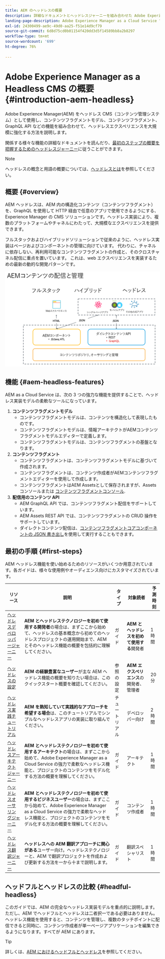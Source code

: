 ```yaml
---
title: AEM のヘッドレスの概要
description: 詳細なドキュメントとヘッドレスジャーニーを組み合わせた Adobe Experience Manager（AEM）のヘッドレスについて説明します。 コンテンツフラグメントモデル、コンテンツフラグメント、GraphQL API などの機能を使用してヘッドレスエクスペリエンスを強化する方法について説明します。
landing-page-description: Adobe Experience Manager as a Cloud Service でヘッドレスを使用および管理する方法を説明します。
exl-id: 24300499-ae9c-49d0-aa25-f51e14d9cf79
source-git-commit: 6d8d75cd0b01154f420dd3d5f14589bb8a2b8297
workflow-type: tm+mt
source-wordcount: '699'
ht-degree: 76%

---
```



# Adobe Experience Manager as a Headless CMS の概要 {#introduction-aem-headless}

Adobe Experience Manager(AEM) をヘッドレス CMS（コンテンツ管理システム）として使用し、コンテンツフラグメントモデル、コンテンツフラグメント、GraphQL API などの機能を組み合わせて、ヘッドレスエクスペリエンスを大規模に強化する方法を説明します。

関係する様々な機能の詳細なドキュメントを読んだり、[最初のステップの概要を把握するためのヘッドレスジャーニー](#first-steps)に従うことができます。

>[!NOTE]
>
>ヘッドレスの概念と用語の概要については、[ヘッドレスとは](/help/headless/what-is-headless.md)を参照してください。

## 概要 {#overview}

AEM ヘッドレスは、AEM 内の構造化コンテンツ（コンテンツフラグメント）を、GraphQL を使用して HTTP 経由で任意のアプリで使用できるようにする、Experience Manager の CMS ソリューションです。ヘッドレス実装により、複数のプラットフォームやチャネルにわたって、大規模なエクスペリエンスを提供できます。

フルスタックおよびハイブリッドソリューションで従来のように、ヘッドレス実装はページおよびコンポーネントの管理に向けています。 代わりに、チャネルに依存しない、再利用可能なコンテンツフラグメントの作成と、そのクロスチャネル配信に重点を置いています。 これは、web エクスペリエンスを実装するための最新の動的な開発パターンです。

![AEM 実装モデル](assets/aem-implementation-models.png)

## 機能 {#aem-headless-features}

AEM as a Cloud Service は、次の 3 つの強力な機能を提供することで、ヘッドレス実装モデルの柔軟なツールになっています。

1. **コンテンツフラグメントモデル**
   * コンテンツフラグメントモデルは、コンテンツを構造化して表現したものです。
   * コンテンツフラグメントモデルは、情報アーキテクトがAEMコンテンツフラグメントモデルエディターで定義します。
   * コンテンツフラグメントモデルは、コンテンツフラグメントの基盤となります。
1. **コンテンツフラグメント**
   * コンテンツフラグメントは、コンテンツフラグメントモデルに基づいて作成されます。
   * コンテンツフラグメントは、コンテンツ作成者がAEMコンテンツフラグメントエディターを使用して作成します。
   * コンテンツフラグメントはAEM Assetsとして保存されますが、Assets コンソールまたは [コンテンツフラグメントコンソール](/help/sites-cloud/administering/content-fragments/content-fragments-console.md).
1. **配信用のコンテンツ API**
   * AEM GraphQL API では、コンテンツフラグメント配信をサポートしています。
   * AEM Assets REST API では、コンテンツフラグメントの CRUD 操作をサポートしています。
   * ダイレクトコンテンツ配信は、[コンテンツフラグメントコアコンポーネントの JSON 書き出し](https://experienceleague.adobe.com/docs/experience-manager-core-components/using/components/content-fragment-component.html?lang=ja)を使用して実行することもできます。

## 最初の手順 {#first-steps}

AEM ヘッドレス機能を使い始めるためのリソースがいくつか用意されています。各ガイドは、様々な使用例やオーディエンス向けにカスタマイズされています。

| リソース | 説明 | タイプ | 対象読者 | 予測時刻 |
|---|---|---|---|---|
| [ヘッドレスデベロッパージャーニー](/help/journey-headless/developer/overview.md) | **AEM とヘッドレステクノロジーを初めて使用する開発者**&#x200B;の場合は、まずここから始めて、ヘッドレスの基本概念から初めてのヘッドレスプロジェクトの運用開始まで、AEM とそのヘッドレス機能の概要を包括的に理解してください。 | ガイド | **AEM とヘッドレスを初めて使用する**&#x200B;開発者 | 1 時間 |
| [ヘッドレスの設定](/help/headless/setup/introduction.md) | **AEM の経験豊富なユーザー**&#x200B;が主な AEM ヘッドレス機能の概要を知りたい場合は、このクイックスタート概要を確認してください。 | 参照の設定 | **AEM エクスペリエンス**&#x200B;の開発者、管理者 | 20 分 |
| [ヘッドレス実践チュートリアル](https://experienceleague.adobe.com/docs/experience-manager-learn/getting-started-with-aem-headless/graphql/multi-step/overview.html?lang=ja) | **AEM を熟知していて実践的なアプローチを希望する場合**&#x200B;は、このチュートリアルでシンプルなヘッドレスアプリの実装に取り組んでください。 | チュートリアル | デベロッパー向け | 2 時間 |
| [ヘッドレスアーキテクトジャーニー](/help/journey-headless/architect/overview.md) | **AEM とヘッドレステクノロジーを初めて使用するアーキテクト**&#x200B;の場合は、まずここから始めて、Adobe Experience Manager as a Cloud Service の強力で柔軟なヘッドレス機能と、プロジェクトのコンテンツをモデル化する方法の概要を理解してください。 | ガイド | アーキテクト | 1 時間 |
| [ヘッドレスオーサリングジャーニー](/help/journey-headless/author/overview.md) | **AEM とヘッドレステクノロジーを初めて使用するビジネスユーザー**&#x200B;の場合は、まずここから始めて、Adobe Experience Manager as a Cloud Service の強力で柔軟なヘッドレス機能と、プロジェクトのコンテンツをモデル化する方法の概要を理解してください。 | ガイド | コンテンツ作成者 | 1 時間 |
| [ヘッドレス翻訳ジャーニー](/help/journey-headless/translation/overview.md) | **ヘッドレスへの AEM 翻訳アプローチに関心がある**&#x200B;ユーザー向け。ヘッドレステクノロジーと、AEM で翻訳プロジェクトを作成および更新する方法を一から十まで説明します。 | ガイド | 翻訳スペシャリスト | 1 時間 |

## ヘッドフルとヘッドレスの比較 {#headful-headless}

このガイドでは、AEM の完全なヘッドレス実装モデルを重点的に説明します。ただし、AEM でヘッドフルとヘッドレスは二者択一である必要はありません。ヘッドレス機能を使用すると、コンテンツを管理し、複数のタッチポイントに配信できると同時に、コンテンツ作成者が単一ページアプリケーションを編集できるようになります。すべてが AEM にあります。

>[!TIP]
>
>詳しくは、[AEM におけるヘッドフルとヘッドレス](/help/implementing/developing/headful-headless.md)を参照してください。